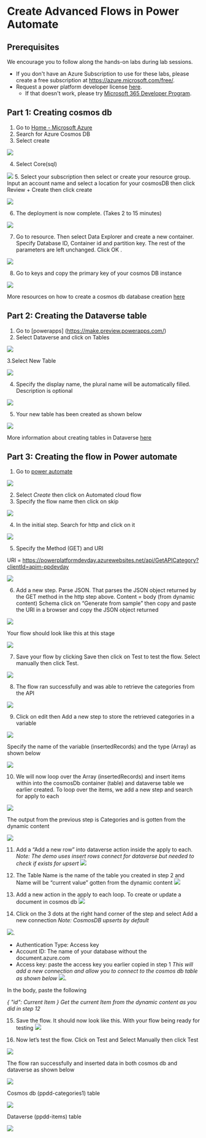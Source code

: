 
# Create Advanced Flows in Power Automate

## Prerequisites

We encourage you to follow along the hands-on labs during lab sessions.

* If you don't have an Azure Subscription to use for these labs, please create a free subscription at https://azure.microsoft.com/free/.
* Request a power platform developer license [here](https://go.microsoft.com/fwlink/?LinkId=2180357&clcid=0x409).
    * If that doesn't work, please try  [Microsoft 365 Developer Program](https://docs.microsoft.com/en-us/office/developer-program/microsoft-365-developer-program#join-the-microsoft-365-developer-program).
    
## Part 1: Creating cosmos db
1.	Go to [Home - Microsoft Azure](portal.azure.com)
2.	Search for Azure Cosmos DB
3.	Select create

![](images/3.png) 

4.	Select Core(sql)

![](images/4.png) 
5.	Select your subscription then select or create your resource group. Input an  account name and select a location for your cosmosDB then click Review + Create then click create

![](images/5.png) 
 

6.	The deployment is now complete. (Takes 2 to 15 minutes)

![](images/6.png) 

7.	Go to resource. Then select Data Explorer and create a new container. Specify Database ID, Container id and  partition key. The rest of the parameters are left unchanged. Click OK .

![](images/7.png) 
 

8.	Go to keys and copy the primary key of your cosmos DB instance

![](images/8.png) 
 

More resources on how to create a cosmos db database creation [here](https://docs.microsoft.com/en-us/azure/cosmos-db/sql/create-cosmosdb-resources-portal)

## Part 2: Creating the Dataverse table
1.	Go to [powerapps] (https://make.preview.powerapps.com/)
2.	Select Dataverse and click on Tables

![](images/d1.png) 

3.Select New Table

![](images/d2.png) 

4. Specify the display name, the plural name will be automatically filled. Description is optional

![](images/d3.png) 

5. Your new table has been created as shown below

![](images/d4.png) 

More information about creating tables in Dataverse [here](https://docs.microsoft.com/en-us/learn/modules/get-started-with-powerapps-common-data-service/)

## Part 3: Creating the flow in Power automate
1. Go to [power automate](https://make.preview.powerautomate.com/)

![](images/f1.png) 

2. Select *Create* then click on Automated cloud flow
3.	Specify the flow name then click on skip

![](images/f2.png) 

4.	In the initial step. Search for http and click on it

![](images/f3.png) 

5.	Specify the Method (GET) and URI

URI = https://powerplatformdevday.azurewebsites.net/api/GetAPICategory?clientId=apim-ppdevday

![](images/f4.png) 

6.	Add a new step. Parse JSON. That parses the JSON object returned by the GET method in the http step above.
Content = body (from dynamic content)
Schema click on “Generate from sample” then  copy and paste the URI in a browser and copy the JSON object returned

![](images/f5.png) 

Your flow should look like this at this stage

![](images/f6.png) 

7.	Save your flow by clicking Save then click on Test to test the flow. Select manually then click Test.

![](images/f7.png) 

8.	The flow ran successfully and was able to retrieve the categories from the API

![](images/f8.png) 

9.	Click on edit then Add a new step to store the retrieved categories in a variable

![](images/f9.png) 

Specify the name of the variable (insertedRecords) and the type (Array) as shown below


![](images/f10.png) 

10.	We will now loop over the Array (insertedRecords) and insert items within into the cosmosDb container (table) and dataverse table we earlier created. To loop over the items, we add a new step and search for apply to each

![](images/f11.png) 

The output from the previous step is Categories and is gotten from the dynamic content

![](images/f12.png) 

11. Add a “Add a new row” into dataverse action inside the apply to each. 
*Note: The demo uses insert rows connect for dataverse but needed to check if exists for upsert*
 ![](images/f113.png)

12.	The Table Name is the name of the table you created in step 2 and Name will be “current value” gotten from the dynamic content
 ![](images/f14.png)
13.	Add a new action in the apply to each loop. To create or update a document in cosmos db
![](images/f15.png)
14.	Click on the 3 dots at the right hand corner of the step and select Add a new connection
*Note: CosmosDB upserts by default*

 ![](images/f16.png).
- Authentication Type: Access key
- Account ID: The name of your database without the document.azure.com
- Access key: paste the access key you earlier copied in step 1
*This will add a new connection and allow you to connect to the cosmos db table as shown below*
![](images/f17.png).

In the body, paste the following

*{
  "id": Current Item 
}*
*Get the current Item from the dynamic content as you did in step 12*

15. Save the flow. It should now look like this. With your flow being ready for testing
![](images/f18.png)

16.	Now let’s test the flow. Click on Test and Select Manually then click Test

![](images/f19.png)

The flow ran successfully and inserted data in both cosmos db and dataverse as shown below

![](images/f20.png)

Cosmos db (ppdd-categories1) table

![](images/f21.png)

Dataverse (ppdd-items) table

![](images/f22.png)





